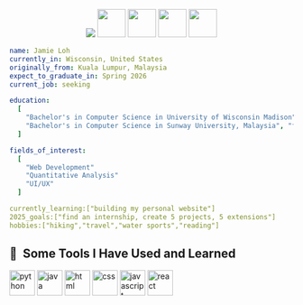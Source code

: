<p align="center">
  <img src="https://capsule-render.vercel.app/api?type=venom&color=auto&height=300&section=header&text=Hey%20Everyone!!&fontSize=80&animation=twinkling" />
  <a href="#"><img height="50" src="https://cdn4.iconfinder.com/data/icons/colorful-guache-social-media-logos-1/159/social-media_linkedin-256.png"/></a>
  <a href="#"><img height="50" src="https://cdn3.iconfinder.com/data/icons/colorful-guache-social-media-logos-1/159/social-media_web-1024.png"/></a>
  <a href="#">
  <img height="50" src="https://user-images.githubusercontent.com/46517096/166974368-9798f39f-1f46-499c-b14e-81f0a3f83a06.png"/></a>
  <a href="#"><img height="50" src="https://cdn3.iconfinder.com/data/icons/colorful-guache-social-media-logos-1/159/social-media_gmail-256.png"/></a>
</p>

```yaml
name: Jamie Loh
currently_in: Wisconsin, United States
originally_from: Kuala Lumpur, Malaysia
expect_to_graduate_in: Spring 2026
current_job: seeking

education:
  [
    "Bachelor's in Computer Science in University of Wisconsin Madison", "junior and senior"
    "Bachelor's in Computer Science in Sunway University, Malaysia", "freshman and sophomore"
  ]

fields_of_interest:
  [
    "Web Development"
    "Quantitative Analysis"
    "UI/UX"
  ]

currently_learning:["building my personal website"]
2025_goals:["find an internship, create 5 projects, 5 extensions"]
hobbies:["hiking","travel","water sports","reading"]
```
<h2> 🚀 &nbsp;Some Tools I Have Used and Learned</h2>
<p align="left">
<img src="https://cdn.jsdelivr.net/gh/devicons/devicon@latest/icons/python/python-original.svg" alt="python" width="45" height="45"/>
<img src="https://cdn.jsdelivr.net/gh/devicons/devicon@latest/icons/java/java-original-wordmark.svg" alt="java" width="45" height="45"/>
<img src="https://cdn.jsdelivr.net/gh/devicons/devicon@latest/icons/html5/html5-original.svg" alt="html" width="45" height="45"/>
<img src="https://cdn.jsdelivr.net/gh/devicons/devicon@latest/icons/css3/css3-original.svg" alt="css" width="45" height="45"/>
<img src="https://cdn.jsdelivr.net/gh/devicons/devicon@latest/icons/javascript/javascript-original.svg" alt="javascript" width="45" height="45"/>
<img src="https://cdn.jsdelivr.net/gh/devicons/devicon@latest/icons/react/react-original-wordmark.svg" alt="react" width="45" height="45"/>

</p>
